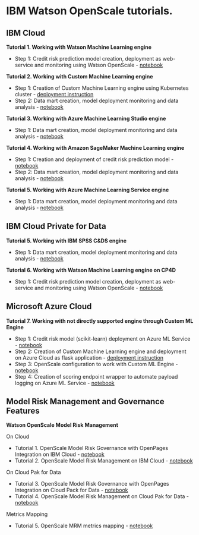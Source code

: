 # IBM Watson OpenScale tutorials.

## IBM Cloud
**Tutorial 1. Working with Watson Machine Learning engine** 
- Step 1: Credit risk prediction model creation, deployment as web-service and monitoring using Watson OpenScale - [notebook](https://github.com/pmservice/ai-openscale-tutorials/blob/master/notebooks/Watson%20OpenScale%20and%20Watson%20ML%20Engine.ipynb) 


**Tutorial 2. Working with Custom Machine Learning engine**
- Step 1: Creation of Custom Machine Learning engine using Kubernetes cluster - [deployment instruction](https://github.com/pmservice/ai-openscale-tutorials/tree/master/applications/custom-ml-engine-bluemix)
- Step 2: Data mart creation, model deployment monitoring and data analysis - [notebook](https://github.com/pmservice/ai-openscale-tutorials/blob/master/notebooks/AI%20OpenScale%20and%20Custom%20ML%20Engine.ipynb)


**Tutorial 3. Working with Azure Machine Learning Studio engine**
- Step 1: Data mart creation, model deployment monitoring and data analysis - [notebook](https://github.com/pmservice/ai-openscale-tutorials/blob/master/notebooks/AI%20OpenScale%20and%20Azure%20ML%20Studio%20Engine.ipynb)


**Tutorial 4. Working with Amazon SageMaker Machine Learning engine**
- Step 1: Creation and deployment of credit risk prediction model - [notebook](https://github.com/pmservice/ai-openscale-tutorials/blob/master/notebooks/Credit%20%20model%20with%20SageMaker%20linear-learner%20.ipynb)
- Step 2: Data mart creation, model deployment monitoring and data analysis - [notebook](https://github.com/pmservice/ai-openscale-tutorials/blob/master/notebooks/AI%20OpenScale%20and%20SageMaker%20ML%20Engine.ipynb)


**Tutorial 5. Working with Azure Machine Learning Service engine**
- Step 1: Data mart creation, model deployment monitoring and data analysis - [notebook](https://github.com/pmservice/ai-openscale-tutorials/blob/master/notebooks/Watson%20OpenScale%20and%20Azure%20ML%20Service%20Engine.ipynb)


## IBM Cloud Private for Data
**Tutorial 5. Working with IBM SPSS C&DS engine**
- Step 1: Data mart creation, model deployment monitoring and data analysis - [notebook](https://github.com/pmservice/ai-openscale-tutorials/blob/master/notebooks/AI%20OpenScale%20and%20SPSS%20C%26DS%20Engine.ipynb)

**Tutorial 6. Working with Watson Machine Learning engine on CP4D**
- Step 1: Credit risk prediction model creation, deployment as web-service and monitoring using Watson OpenScale - [notebook](https://github.com/pmservice/ai-openscale-tutorials/blob/master/notebooks/Watson%20OpenScale%20and%20Watson%20ML%20Engine%20-%20CP4D.ipynb) 


## Microsoft Azure Cloud
**Tutorial 7. Working with not directly supported engine through Custom ML Engine**
- Step 1: Credit risk model (scikit-learn) deployment on Azure ML Service - [notebook](https://github.com/pmservice/ai-openscale-tutorials/blob/master/notebooks/azure/Credit%20model%20with%20Azure%20ML%20Service%20and%20scikit-learn.ipynb)
- Step 2: Creation of Custom Machine Learning engine and deployment on Azure Cloud as flask application - [deployment instruction](https://github.com/pmservice/ai-openscale-tutorials/tree/master/applications/custom-ml-engine-azure)
- Step 3: OpenScale configuration to work with Custom ML Engine - [notebook](https://github.com/pmservice/ai-openscale-tutorials/blob/master/notebooks/azure/OpenScale%20and%20Custom%20ML%20Engine%20configuration.ipynb)
- Step 4: Creation of scoring endpoint wrapper to automate payload logging on Azure ML Service - [notebook](https://github.com/pmservice/ai-openscale-tutorials/blob/master/notebooks/azure/Credit%20scoring%20endpoint%20wrapper%20with%20payload%20logging.ipynb)

## Model Risk Management and Governance Features
**Watson OpenScale Model Risk Management**

On Cloud
- Tutorial 1. OpenScale Model Risk Governance with OpenPages Integration on IBM Cloud - [notebook](https://github.com/pmservice/ai-openscale-tutorials/blob/master/notebooks/OpenScale%20and%20OpenPages%20model%20risk%20management%20on%20IBM%20Cloud.ipynb)
- Tutorial 2. OpenScale Model Risk Management on IBM Cloud - [notebook](https://github.com/pmservice/ai-openscale-tutorials/blob/master/notebooks/OpenScale%20model%20risk%20management%20on%20IBM%20Cloud.ipynb)

On Cloud Pak for Data
- Tutorial 3. OpenScale Model Risk Governance with OpenPages Integration on Cloud Pack for Data - [notebook](https://github.com/pmservice/ai-openscale-tutorials/blob/master/notebooks/OpenScale%20and%20OpenPages%20model%20risk%20management%20on%20Cloud%20Pak%20for%20Data.ipynb)
- Tutorial 4. OpenScale Model Risk Management on Cloud Pak for Data - [notebook](https://github.com/pmservice/ai-openscale-tutorials/blob/master/notebooks/OpenScale%20model%20risk%20management%20on%20Cloud%20Pak%20for%20Data.ipynb)

Metrics Mapping
- Tutorial 5. OpenScale MRM metrics mapping - [notebook](https://github.com/pmservice/ai-openscale-tutorials/blob/master/notebooks/Openscale%20MRM%20Metrics%20Mapping.ipynb)
